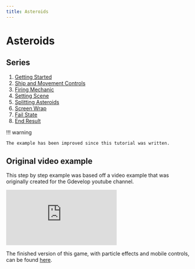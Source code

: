 ```yaml
---
title: Asteroids
---
```

# Asteroids

## Series

1. [Getting Started](/gdevelop5/tutorials/asteroids)
2. [Ship and Movement Controls](ship_and_movement_controls)
3. [Firing Mechanic](firing_bullet)
4. [Setting Scene](setting_scene)
5. [Splitting Asteroids](splitting_asteroids)
6. [Screen Wrap](screen_wrap)
7. [Fail State](fail_state)
8. [End Result](end_result)

!!! warning

    The example has been improved since this tutorial was written.

## Original video example

This step by step example was based off a video example that was originally created for the Gdevelop youtube channel.

<div class="video-container">
  <iframe src="https://www.youtube.com/embed/w1SCpQ-mRCk" frameborder="0" allowfullscreen></iframe>
</div>

The finished version of this game, with particle effects and mobile controls, can be found
[here](https://editor.gdevelop.io/?project=example://space-asteroids).